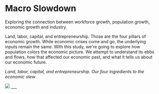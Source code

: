 # Macro Slowdown

Exploring the connection between workforce growth, population growth, economic growth and industry. 

Land, labor, capital, and entrepreneurship. Those are the four pillars of economic growth. While economic crises come and go, the underlying inputs remain the same. With this study, we're going to explore how population colors the economic picture. We attempt to understand its ebbs and flows, how that affected our economic past, and what it tells us about our economic future. 

*Land, labor, capital, and entrepreneurship. Our four ingredients to the economic stew*

<img src="https://github.com/carlosjennings1991/Macro_Slowdown/blob/main/the_four_horsemen%20copy.png">
___


